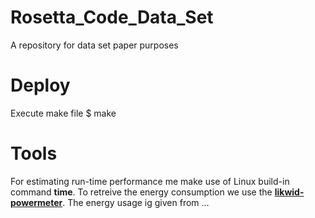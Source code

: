 # Rosetta_Code_Data_Set
A repository for data set paper purposes


# Deploy 
Execute make file
		$ make

# Tools 

For estimating run-time performance me make use of Linux build-in command __time__.
To retreive the energy consumption we use the [__likwid-powermeter__]().
The energy usage ig given from ... 
